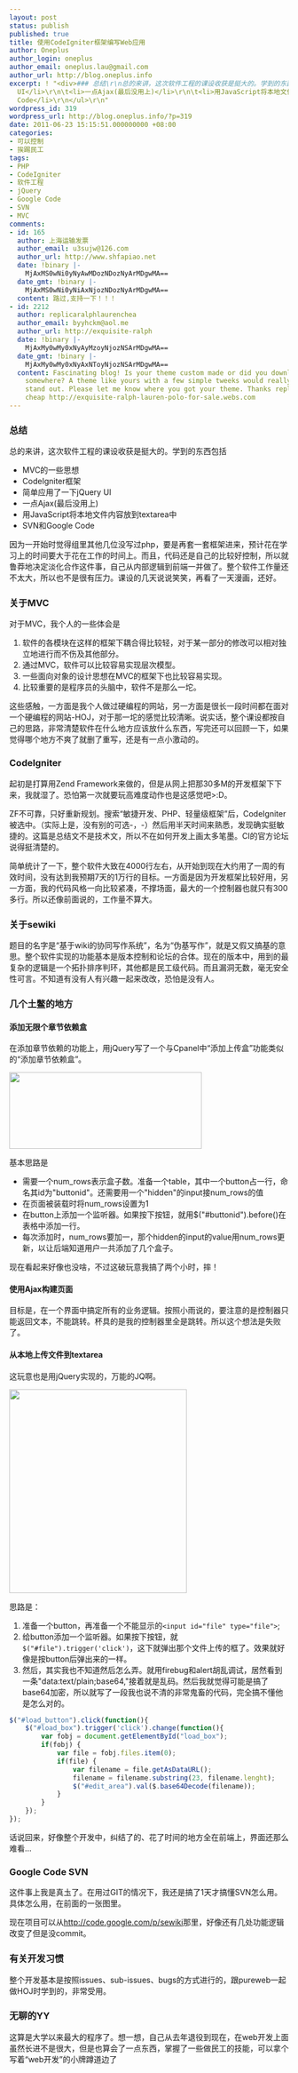 ```yaml
---
layout: post
status: publish
published: true
title: 使用CodeIgniter框架编写Web应用
author: Oneplus
author_login: oneplus
author_email: oneplus.lau@gmail.com
author_url: http://blog.oneplus.info
excerpt: ! "<div>### 总结\r\n总的来讲，这次软件工程的课设收获是挺大的。学到的东西包括\r\n<ul>\r\n\t<li>MVC的一些思想</li>\r\n\t<li>CodeIgniter框架</li>\r\n\t<li>简单应用了一下jQuery
  UI</li>\r\n\t<li>一点Ajax(最后没用上)</li>\r\n\t<li>用JavaScript将本地文件内容放到textarea中</li>\r\n\t<li>SVN和Google
  Code</li>\r\n</ul>\r\n"
wordpress_id: 319
wordpress_url: http://blog.oneplus.info/?p=319
date: 2011-06-23 15:15:51.000000000 +08:00
categories:
- 可以控制
- 挨踢民工
tags:
- PHP
- CodeIgniter
- 软件工程
- jQuery
- Google Code
- SVN
- MVC
comments:
- id: 165
  author: 上海运输发票
  author_email: u3sujw@126.com
  author_url: http://www.shfapiao.net
  date: !binary |-
    MjAxMS0wNi0yNyAwMDozNDozNyArMDgwMA==
  date_gmt: !binary |-
    MjAxMS0wNi0yNiAxNjozNDozNyArMDgwMA==
  content: 路过,支持一下！！！
- id: 2212
  author: replicaralphlaurenchea
  author_email: byyhckm@aol.me
  author_url: http://exquisite-ralph
  date: !binary |-
    MjAxMy0wMy0xNyAyMzoyNjozNSArMDgwMA==
  date_gmt: !binary |-
    MjAxMy0wMy0xNyAxNToyNjozNSArMDgwMA==
  content: Fascinating blog! Is your theme custom made or did you download it from
    somewhere? A theme like yours with a few simple tweeks would really make my blog
    stand out. Please let me know where you got your theme. Thanks replica ralph lauren
    cheap http://exquisite-ralph-lauren-polo-for-sale.webs.com
---
```

### 总结

总的来讲，这次软件工程的课设收获是挺大的。学到的东西包括

* MVC的一些思想
* CodeIgniter框架
* 简单应用了一下jQuery UI
* 一点Ajax(最后没用上)
* 用JavaScript将本地文件内容放到textarea中
* SVN和Google Code

因为一开始时觉得组里其他几位没写过php，要是再套一套框架进来，预计花在学习上的时间要大于花在工作的时间上。而且，代码还是自己的比较好控制，所以就鲁莽地决定淡化合作这件事，自己从内部逻辑到前端一并做了。整个软件工作量还不太大，所以也不是很有压力。课设的几天说说笑笑，再看了一天漫画，还好。

### 关于MVC

对于MVC，我个人的一些体会是

1. 软件的各模块在这样的框架下耦合得比较轻，对于某一部分的修改可以相对独立地进行而不伤及其他部分。
2. 通过MVC，软件可以比较容易实现层次模型。
3. 一些面向对象的设计思想在MVC的框架下也比较容易实现。
4. 比较重要的是程序员的头脑中，软件不是那么一坨。

这些感触，一方面是我个人做过硬编程的网站，另一方面是很长一段时间都在面对一个硬编程的网站-HOJ，对于那一坨的感觉比较清晰。说实话，整个课设都按自己的思路，非常清楚软件在什么地方应该放什么东西，写完还可以回顾一下，如果觉得哪个地方不爽了就删了重写，还是有一点小激动的。

### CodeIgniter

起初是打算用Zend Framework来做的，但是从网上把那30多M的开发框架下下来，我就湿了。恐怕第一次就要玩高难度动作也是这感觉吧>:D。

ZF不可靠，只好重新规划。搜索“敏捷开发、PHP、轻量级框架”后，CodeIgniter被选中。（实际上是，没有别的可选-，-）然后用半天时间来熟悉，发现确实挺敏捷的。这篇是总结文不是技术文，所以不在如何开发上画太多笔墨。CI的官方论坛说得挺清楚的。

简单统计了一下，整个软件大致在4000行左右，从开始到现在大约用了一周的有效时间，没有达到我预期7天的1万行的目标。一方面是因为开发框架比较好用，另一方面，我的代码风格一向比较紧凑，不撑场面，最大的一个控制器也就只有300多行。所以还像前面说的，工作量不算大。

### 关于sewiki

题目的名字是“基于wiki的协同写作系统”，名为“伪基写作”，就是又假又搞基的意思。整个软件实现的功能基本是版本控制和论坛的合体。现在的版本中，用到的最复杂的逻辑是一个拓扑排序判环，其他都是民工级代码。而且漏洞无数，毫无安全性可言。不知道有没有人有兴趣一起来改改，恐怕是没有人。

### 几个土鳖的地方

#### 添加无限个章节依赖盒

在添加章节依赖的功能上，用jQuery写了一个与Cpanel中“添加上传盒”功能类似的“添加章节依赖盒”。

<a href="http://blog.oneplus.info/wp-content/uploads/2011/06/01.jpg"><img src="http://blog.oneplus.info/wp-content/uploads/2011/06/01.jpg" alt="" title="01" width="347" height="138" class="aligncenter size-full wp-image-322" /></a>

基本思路是

* 需要一个num_rows表示盒子数。准备一个table，其中一个button占一行，命名其id为"buttonid"。还需要用一个"hidden"的input接num_rows的值
* 在页面被装载时将num_rows设置为1
* 在button上添加一个监听器。如果按下按钮，就用$("#buttonid").before()在表格中添加一行。
* 每次添加时，num_rows要加一，那个hidden的input的value用num_rows更新，以让后端知道用户一共添加了几个盒子。

现在看起来好像也没啥，不过这破玩意我搞了两个小时，摔！

#### 使用Ajax构建页面

目标是，在一个界面中搞定所有的业务逻辑。按照小雨说的，要注意的是控制器只能返回文本，不能跳转。杯具的是我的控制器里全是跳转。所以这个想法是失败了。

#### 从本地上传文件到textarea
这玩意也是用jQuery实现的，万能的JQ啊。

<a href="http://blog.oneplus.info/wp-content/uploads/2011/06/02.jpg"><img src="http://blog.oneplus.info/wp-content/uploads/2011/06/02.jpg" alt="" title="02" width="320" height="367" class="aligncenter size-full wp-image-323" /></a>

思路是：

1. 准备一个button，再准备一个不能显示的`<input id="file" type="file">`;
2. 给button添加一个监听器。如果按下按钮，就`$("#file").trigger('click')`，这下就弹出那个文件上传的框了。效果就好像是按button后弹出来的一样。
3. 然后，其实我也不知道然后怎么弄。就用firebug和alert胡乱调试，居然看到一条"data:text/plain;base64,"接着就是乱码。然后我就觉得可能是搞了base64加密，所以就写了一段我也说不清的非常鬼畜的代码，完全搞不懂他是怎么对的。

~~~javascript
$("#load_button").click(function(){
    $("#load_box").trigger('click').change(function(){
        var fobj = document.getElementById("load_box");
        if(fobj) {
            var file = fobj.files.item(0);
            if(file) {
                var filename = file.getAsDataURL();
                filename = filename.substring(23, filename.lenght);
                $("#edit_area").val($.base64Decode(filename));
            }
        }
    });
});
~~~

话说回来，好像整个开发中，纠结了的、花了时间的地方全在前端上，界面还那么难看…

### Google Code SVN

这件事上我是真圡了。在用过GIT的情况下，我还是搞了1天才搞懂SVN怎么用。具体怎么用，在前面的一张图里。

现在项目可以从<a href="http://code.google.com/p/sewiki">http://code.google.com/p/sewiki</a>那里，好像还有几处功能逻辑改变了但是没commit。

### 有关开发习惯

整个开发基本是按照issues、sub-issues、bugs的方式进行的，跟pureweb一起做HOJ时学到的，非常受用。

### 无聊的YY

这算是大学以来最大的程序了。想一想，自己从去年退役到现在，在web开发上面虽然长进不是很大，但是也算会了一点东西，掌握了一些做民工的技能，可以拿个写着“web开发”的小牌蹲道边了
